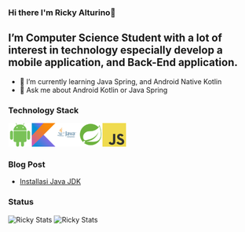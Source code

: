 ### Hi there I'm Ricky Alturino👋
##  I’m Computer Science Student with a lot of interest in technology especially develop a mobile application, and Back-End application.

- 🌱 I’m currently learning Java Spring, and Android Native Kotlin
- 💬 Ask me about Android Kotlin or Java Spring

### Technology Stack
<a href="https://github.com/topics/android">
  <img align="left" alt="Android" width="48px" src="https://raw.githubusercontent.com/github/explore/80688e429a7d4ef2fca1e82350fe8e3517d3494d/topics/android/android.png" />
</a>

<a href="https://github.com/JetBrains/kotlin">
  <img align="left" alt="Kotlin" width="48px" src="https://raw.githubusercontent.com/github/explore/80688e429a7d4ef2fca1e82350fe8e3517d3494d/topics/kotlin/kotlin.png" />
</a>

<a href="https://github.com/topics/java">
  <img align="left" alt="Java" width="48px" src="https://raw.githubusercontent.com/github/explore/80688e429a7d4ef2fca1e82350fe8e3517d3494d/topics/java/java.png" />
</a>

<a href="https://github.com/spring-projects/spring-boot">
  <img align="left" alt="Spring Boot" width="48px" src="https://raw.githubusercontent.com/github/explore/80688e429a7d4ef2fca1e82350fe8e3517d3494d/topics/spring-boot/spring-boot.png" />  
</a>

<a href="https://github.com/topics/javascript">
  <img align="left" alt="Javascript" width="48px" src="https://raw.githubusercontent.com/github/explore/80688e429a7d4ef2fca1e82350fe8e3517d3494d/topics/javascript/javascript.png" />  
</a>

<br/>
<br/>
<br/>

### Blog Post
<!-- BLOG-POST-LIST:START -->
- [Installasi Java JDK](https://onirutla.medium.com/installasi-java-jdk-ec701beeb5cb?source=rss-d9d81c918cc9------2)
<!-- BLOG-POST-LIST:END -->

### Status
<img align="center" alt="Ricky Stats" src="https://github-readme-stats.vercel.app/api?username=onirutlA&theme=dark&show_icons=true&hide_border=false" />
<img align="center" alt="Ricky Stats" src="https://github-readme-stats.vercel.app/api/top-langs/?username=onirutlA&theme=dark&show_icons=true&layout=compact"/>
